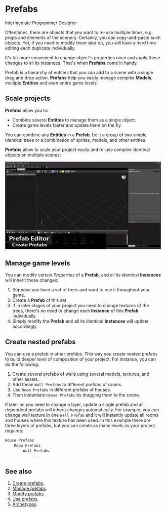 # Prefabs
<span class="label label-doc-level">Intermediate</span>
<span class="label label-doc-audience">Programmer</span>
<span class="label label-doc-audience">Designer</span>

Oftentimes, there are objects that you want to re-use multiple times, e.g. props and elements of the scenery.
Certainly, you can copy-and-paste such objects.
Yet, if you need to modify them later on, you will have a hard time editing each duplicate individually.

It's far more convenient to change object's properties once and apply these changes to all its instances.
That's when **Prefabs** come in handy.

Prefab is a hierarchy of entities that you can add to a scene with a single drag and drop action.
**Prefabs** help you easily manage complex **Models**, multiple **Entities** and even entire game levels.

## Scale projects
**Prefabs** allow you to:

* Combine several **Entities** to manage them as a single object.
* Create game levels faster and update them on the fly.

You can combine any **Entities** in a **Prefab**,
be it a group of two simple identical trees or a combination of sprites, models, and other entities.

**Prefabs** allow to scale your project easily and re-use complex identical objects on multiple scenes:

![Creating Army with Prefabs](media/use-prefabs-compressed.gif)

## Manage game levels
You can modify certain _Properties_ of a **Prefab**, and all its identical **Instances** will inherit these changes:

1. Suppose you have a set of trees and want to use it throughout your game.
2. Create a **Prefab** of this set.
3. If in later stages of your project you need to change textures of the trees,
there's no need to change each **Instance** of this **Prefab** individually.
4. Simply modify the **Prefab** and all its identical **Instances** will update accordingly.

## Create nested prefabs
You can use a prefab in other prefabs.
This way you create nested prefabs to build deeper level of composition of your project.
For instance, you can do the following:

1. Create several prefabs of walls using several models, textures, and other assets.
2. Add these `Wall Prefabs` to different prefabs of rooms.
3. Use `Room Prefabs` in different prefabs of houses.
4. Then instantiate `House Prefabs` by dragging them to the scene.

If later on you need to change a layer, update a single prefab and all dependent prefabs will inherit changes automatically.
For example, you can change wall texture in one `Wall Prefab` and it will instantly update all rooms and houses where this texture has been used.
In this example there are three layers of prefabs, but you can create as many levels as your project requires:

```cs
House Prefabs
    Room Prefabs
        Wall Prefabs
            ...
```

## See also
1. [Create prefabs](create-prefabs.md).
2. [Manage prefabs](manage-prefabs.md).
3. [Modify prefabs](modify-prefabs.md).
4. [Use prefabs](use-prefabs.md).
5. [Archetypes](archetypes.md).
